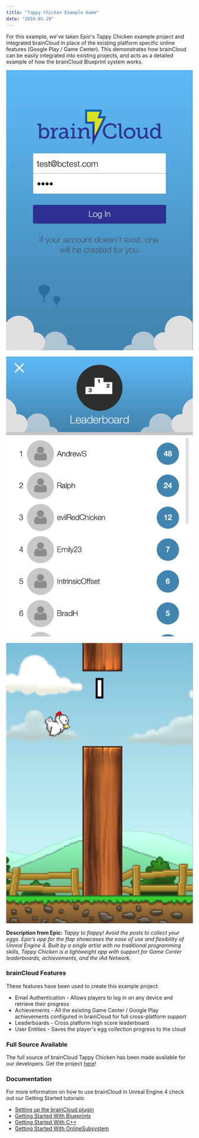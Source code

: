 ```yaml
---
title: "Tappy Chicken Example Game"
date: "2016-01-29"
---
```


For this example, we've taken Epic's Tappy Chicken example project and integrated brainCloud in place of the existing platform specific online features (Google Play / Game Center). This demonstrates how brainCloud can be easily integrated into existing projects, and acts as a detailed example of how the brainCloud Blueprint system works.

[![BC_TappyChicken_Auth](images/BC_TappyChicken_Auth.png)](images/BC_TappyChicken_Auth.png)

[![BC_TappyChicken_LB](images/BC_TappyChicken_LB.png)](images/BC_TappyChicken_LB.png)

[![BC_TappyChicken_Game](images/BC_TappyChicken_Game.png)](images/BC_TappyChicken_Game.png)

**Description from Epic:** _Tappy to flappy! Avoid the posts to collect your eggs. Epic’s app for the flap showcases the ease of use and flexibility of Unreal Engine 4. Built by a single artist with no traditional programming skills, Tappy Chicken is a lightweight app with support for Game Center leaderboards, achievements, and the iAd Network._

### brainCloud Features

These features have been used to create this example project:

- Email Authentication - Allows players to log in on any device and retrieve their progress
- Achievements - All the existing Game Center / Google Play achievements configured in brainCloud for full cross-platform support
- Leaderboards - Cross platform high score leaderboard
- User Entities - Saves the player's egg collection progress to the cloud

### Full Source Available

The full source of brainCloud Tappy Chicken has been made available for our developers. Get the project [here](https://sharedprod.braincloudservers.com/s3/brainCloudExamples/unreal/BC_TappyChicken_1.0.0_168245.zip)!

### Documentation

For more information on how to use brainCloud in Unreal Engine 4 check out our Getting Started tutorials:

- [Setting up the brainCloud plugin](/learn/sdk-tutorials/unreal-tutorials/setting-up-the-braincloud-plugin/)
- [Getting Started With Blueprints](/learn/sdk-tutorials/unreal-tutorials/getting-started-with-blueprints/)
- [Getting Started With C++](/learn/sdk-tutorials/unreal-tutorials/getting-started-with-cpp/)
- [Getting Started With OnlineSubsystem](/learn/sdk-tutorials/unreal-tutorials/getting-started-with-the-online-subsystem/)
